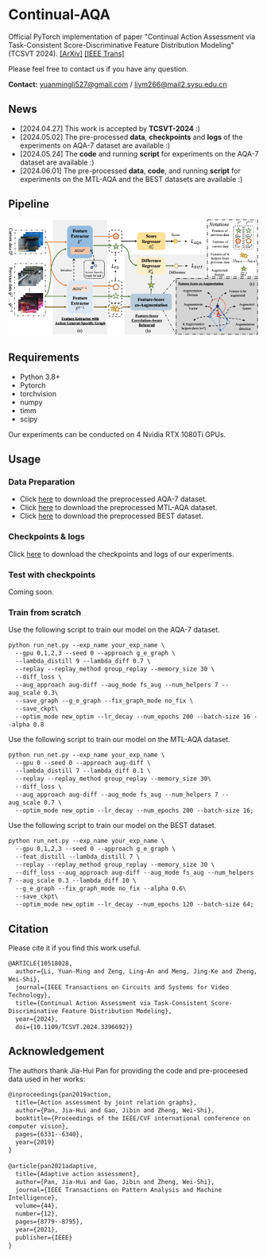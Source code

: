 # Continual-AQA
Official PyTorch implementation of paper "Continual Action Assessment via Task-Consistent Score-Discriminative Feature Distribution Modeling" (TCSVT 2024). 
[[ArXiv]](https://arxiv.org/abs/2309.17105) [[IEEE Trans]](https://ieeexplore.ieee.org/document/10518028)

Please feel free to contact us if you have any question.

**Contact:** yuanmingli527@gmail.com / liym266@mail2.sysu.edu.cn

## News
- [2024.04.27] This work is accepted by **TCSVT-2024** :)
- [2024.05.02] The pre-processed **data**, **checkpoints** and **logs** of the experiments on AQA-7 dataset are available :)
- [2024.05.24] The **code** and running **script** for experiments on the AQA-7 dataset are available :)
- [2024.06.01] The pre-processed **data**, **code**, and running **script** for experiments on the MTL-AQA and the BEST datasets are available :)

## Pipeline
 ![](./img/pipeline.png)



## Requirements
- Python 3.8+
- Pytorch
- torchvision
- numpy
- timm
- scipy

Our experiments can be conducted on 4 Nvidia RTX 1080Ti GPUs.

## Usage
### Data Preparation
- Click [here](https://drive.google.com/drive/folders/1Llnwbn2CO-ktQU1oxkhO46Qj-n-Z7BeM?usp=sharing) to download the preprocessed AQA-7 dataset.
- Click [here](https://drive.google.com/drive/folders/1k7dT1MZkOs3-IDU5SYCCkOeA6bX9WVrK?usp=share_link) to download the preprocessed MTL-AQA dataset.
- Click [here](https://drive.google.com/drive/folders/1A4Q3y91HoGzP3pG-vHwi-tGSX_ueVFFV?usp=sharing) to download the preprocessed BEST dataset.

### Checkpoints \& logs
Click [here](https://drive.google.com/drive/folders/1QVT0U_HLNdHYZi4GEGZsIAVXz2idtKGa?usp=sharing) to download the checkpoints and logs of our experiments.

### Test with checkpoints
Coming soon.

### Train from scratch
Use the following script to train our model on the AQA-7 dataset.
```
python run_net.py --exp_name your_exp_name \
  --gpu 0,1,2,3 --seed 0 --approach g_e_graph \
  --lambda_distill 9 --lambda_diff 0.7 \
  --replay --replay_method group_replay --memory_size 30 \
  --diff_loss \
  --aug_approach aug-diff --aug_mode fs_aug --num_helpers 7 --aug_scale 0.3\
  --save_graph --g_e_graph --fix_graph_mode no_fix \
  --save_ckpt\
  --optim_mode new_optim --lr_decay --num_epochs 200 --batch-size 16 --alpha 0.8 
```

Use the following script to train our model on the MTL-AQA dataset.
```
python run_net.py --exp_name your_exp_name \
  --gpu 0 --seed 0 --approach aug-diff \
  --lambda_distill 7 --lambda_diff 0.1 \
  --replay --replay_method group_replay --memory_size 30\
  --diff_loss \
  --aug_approach aug-diff --aug_mode fs_aug --num_helpers 7 --aug_scale 0.7 \
  --optim_mode new_optim --lr_decay --num_epochs 200 --batch-size 16;
```

Use the following script to train our model on the BEST dataset.
```
python run_net.py --exp_name your_exp_name \
  --gpu 0,1,2,3 --seed 0 --approach g_e_graph \
  --feat_distill --lambda_distill 7 \
  --replay --replay_method group_replay --memory_size 30 \
  --diff_loss --aug_approach aug-diff --aug_mode fs_aug --num_helpers 7 --aug_scale 0.3 --lambda_diff 10 \
  --g_e_graph --fix_graph_mode no_fix --alpha 0.6\
  --save_ckpt\
  --optim_mode new_optim --lr_decay --num_epochs 120 --batch-size 64;
```

## Citation
Please cite it if you find this work useful.
```
@ARTICLE{10518028,
  author={Li, Yuan-Ming and Zeng, Ling-An and Meng, Jing-Ke and Zheng, Wei-Shi},
  journal={IEEE Transactions on Circuits and Systems for Video Technology}, 
  title={Continual Action Assessment via Task-Consistent Score-Discriminative Feature Distribution Modeling}, 
  year={2024},
  doi={10.1109/TCSVT.2024.3396692}}
```

## Acknowledgement
The authors thank Jia-Hui Pan for providing the code and pre-proceesed data used in her works:
```
@inproceedings{pan2019action,
  title={Action assessment by joint relation graphs},
  author={Pan, Jia-Hui and Gao, Jibin and Zheng, Wei-Shi},
  booktitle={Proceedings of the IEEE/CVF international conference on computer vision},
  pages={6331--6340},
  year={2019}
}

@article{pan2021adaptive,
  title={Adaptive action assessment},
  author={Pan, Jia-Hui and Gao, Jibin and Zheng, Wei-Shi},
  journal={IEEE Transactions on Pattern Analysis and Machine Intelligence},
  volume={44},
  number={12},
  pages={8779--8795},
  year={2021},
  publisher={IEEE}
}
```

